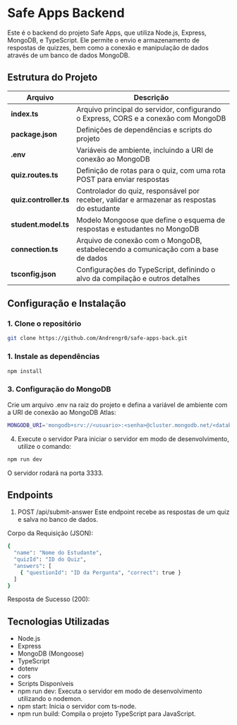 # Safe Apps Backend

Este é o backend do projeto Safe Apps, que utiliza Node.js, Express, MongoDB, e TypeScript. Ele permite o envio e armazenamento de respostas de quizzes, bem como a conexão e manipulação de dados através de um banco de dados MongoDB.

## Estrutura do Projeto

| Arquivo               | Descrição                                                                 |
|-----------------------|---------------------------------------------------------------------------|
| **index.ts**           | Arquivo principal do servidor, configurando o Express, CORS e a conexão com MongoDB |
| **package.json**       | Definições de dependências e scripts do projeto                          |
| **.env**               | Variáveis de ambiente, incluindo a URI de conexão ao MongoDB             |
| **quiz.routes.ts**     | Definição de rotas para o quiz, com uma rota POST para enviar respostas  |
| **quiz.controller.ts** | Controlador do quiz, responsável por receber, validar e armazenar as respostas do estudante |
| **student.model.ts**   | Modelo Mongoose que define o esquema de respostas e estudantes no MongoDB |
| **connection.ts**      | Arquivo de conexão com o MongoDB, estabelecendo a comunicação com a base de dados |
| **tsconfig.json**      | Configurações do TypeScript, definindo o alvo da compilação e outros detalhes |

## Configuração e Instalação

### 1. Clone o repositório
```bash
git clone https://github.com/Andrengr0/safe-apps-back.git
```

### 1. Instale as dependências
```bash
npm install
```

### 3. Configuração do MongoDB
Crie um arquivo .env na raiz do projeto e defina a variável de ambiente com a URI de conexão ao MongoDB Atlas:

```bash
MONGODB_URI='mongodb+srv://<usuario>:<senha>@cluster.mongodb.net/<database>?retryWrites=true&w=majority'
```

4. Execute o servidor
Para iniciar o servidor em modo de desenvolvimento, utilize o comando:

```bash
npm run dev
```
O servidor rodará na porta 3333.

## Endpoints
1. POST /api/submit-answer
Este endpoint recebe as respostas de um quiz e salva no banco de dados.

Corpo da Requisição (JSON):
```bash
{
  "name": "Nome do Estudante",
  "quizId": "ID do Quiz",
  "answers": [
    { "questionId": "ID da Pergunta", "correct": true }
  ]
}
```
Resposta de Sucesso (200):

## Tecnologias Utilizadas
* Node.js
* Express
* MongoDB (Mongoose)
* TypeScript
* dotenv
* cors
* Scripts Disponíveis
* npm run dev: Executa o servidor em modo de desenvolvimento utilizando o nodemon.
* npm start: Inicia o servidor com ts-node.
* npm run build: Compila o projeto TypeScript para JavaScript.